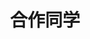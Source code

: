 ---
layout: profiles
permalink: /people_master_alumni/
title: 合作同学
description: 已毕业硕士生
nav: false
nav_order: 6

profiles:
  # if you want to include more than one profile, just replicate the following block
  # and create one content file for each profile inside _pages/
  - align: right
    image: all_default.png
    content: people/master_with_xiulei.md
    image_circular: false # crops the image to make it circular
    more_info: >
      <p>成为硕导前合作的硕士生</p>
---